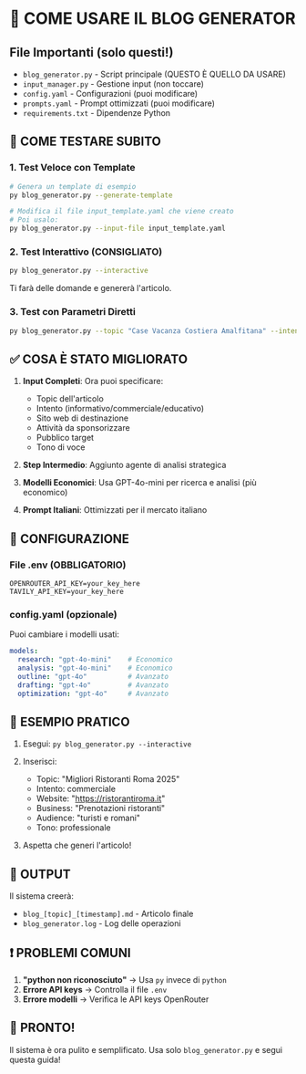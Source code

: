 # 🚀 COME USARE IL BLOG GENERATOR

## File Importanti (solo questi!)

- `blog_generator.py` - Script principale (QUESTO È QUELLO DA USARE)
- `input_manager.py` - Gestione input (non toccare)
- `config.yaml` - Configurazioni (puoi modificare)
- `prompts.yaml` - Prompt ottimizzati (puoi modificare)
- `requirements.txt` - Dipendenze Python

## 🎯 COME TESTARE SUBITO

### 1. Test Veloce con Template
```bash
# Genera un template di esempio
py blog_generator.py --generate-template

# Modifica il file input_template.yaml che viene creato
# Poi usalo:
py blog_generator.py --input-file input_template.yaml
```

### 2. Test Interattivo (CONSIGLIATO)
```bash
py blog_generator.py --interactive
```
Ti farà delle domande e genererà l'articolo.

### 3. Test con Parametri Diretti
```bash
py blog_generator.py --topic "Case Vacanza Costiera Amalfitana" --intent commerciale --website "https://miosito.it" --business "Affitti turistici"
```

## ✅ COSA È STATO MIGLIORATO

1. **Input Completi**: Ora puoi specificare:
   - Topic dell'articolo
   - Intento (informativo/commerciale/educativo)
   - Sito web di destinazione
   - Attività da sponsorizzare
   - Pubblico target
   - Tono di voce

2. **Step Intermedio**: Aggiunto agente di analisi strategica

3. **Modelli Economici**: Usa GPT-4o-mini per ricerca e analisi (più economico)

4. **Prompt Italiani**: Ottimizzati per il mercato italiano

## 🔧 CONFIGURAZIONE

### File .env (OBBLIGATORIO)
```
OPENROUTER_API_KEY=your_key_here
TAVILY_API_KEY=your_key_here
```

### config.yaml (opzionale)
Puoi cambiare i modelli usati:
```yaml
models:
  research: "gpt-4o-mini"    # Economico
  analysis: "gpt-4o-mini"    # Economico  
  outline: "gpt-4o"          # Avanzato
  drafting: "gpt-4o"         # Avanzato
  optimization: "gpt-4o"     # Avanzato
```

## 🎯 ESEMPIO PRATICO

1. Esegui: `py blog_generator.py --interactive`
2. Inserisci:
   - Topic: "Migliori Ristoranti Roma 2025"
   - Intento: commerciale
   - Website: "https://ristorantiroma.it"
   - Business: "Prenotazioni ristoranti"
   - Audience: "turisti e romani"
   - Tono: professionale

3. Aspetta che generi l'articolo!

## 📁 OUTPUT

Il sistema creerà:
- `blog_[topic]_[timestamp].md` - Articolo finale
- `blog_generator.log` - Log delle operazioni

## ❗ PROBLEMI COMUNI

1. **"python non riconosciuto"** → Usa `py` invece di `python`
2. **Errore API keys** → Controlla il file `.env`
3. **Errore modelli** → Verifica le API keys OpenRouter

## 🚀 PRONTO!

Il sistema è ora pulito e semplificato. Usa solo `blog_generator.py` e segui questa guida!
